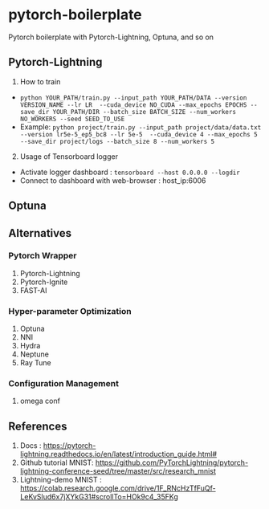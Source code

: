 # pytorch-boilerplate
Pytorch boilerplate with Pytorch-Lightning, Optuna, and so on

## Pytorch-Lightning

1. How to train

- `python YOUR_PATH/train.py --input_path YOUR_PATH/DATA --version VERSION_NAME --lr LR  --cuda_device NO_CUDA --max_epochs EPOCHS --save_dir YOUR_PATH/DIR --batch_size BATCH_SIZE --num_workers NO_WORKERS --seed SEED_TO_USE`
- Example: `python project/train.py --input_path project/data/data.txt --version lr5e-5_ep5_bc8 --lr 5e-5  --cuda_device 4 --max_epochs 5 --save_dir project/logs --batch_size 8 --num_workers 5`

2. Usage of Tensorboard logger
- Activate logger dashboard : `tensorboard --host 0.0.0.0 --logdir`
- Connect to dashboard with web-browser : host_ip:6006

## Optuna

## Alternatives

### Pytorch Wrapper
1. Pytorch-Lightning
2. Pytorch-Ignite
3. FAST-AI

### Hyper-parameter Optimization
1. Optuna
2. NNI
3. Hydra
4. Neptune
5. Ray Tune

### Configuration Management
1. omega conf

## References
1. Docs : https://pytorch-lightning.readthedocs.io/en/latest/introduction_guide.html#
2. Github tutorial MNIST: https://github.com/PyTorchLightning/pytorch-lightning-conference-seed/tree/master/src/research_mnist 
3. Lightning-demo MNIST : https://colab.research.google.com/drive/1F_RNcHzTfFuQf-LeKvSlud6x7jXYkG31#scrollTo=HOk9c4_35FKg